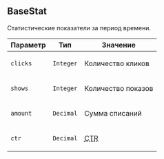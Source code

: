 
## BaseStat

Статистические показатели за период времени.

<table>
    <thead>
        <tr><th>Параметр</th><th>Тип</th><th>Значение</th></tr>
    </thead>
    <tbody>
        <tr>
            <td><p><code>clicks</code></p></td>
            <td><p><code>Integer</code></p></td>
            <td><p>Количество кликов</p></td>
        </tr><tr>
            <td><p><code>shows</code></p></td>
            <td><p><code>Integer</code></p></td>
            <td><p>Количество показов</p></td>
        </tr><tr>
            <td><p><code>amount</code></p></td>
            <td><p><code>Decimal</code></p></td>
            <td><p>Сумма списаний</p></td>
        </tr><tr>
            <td><p><code>ctr</code></p></td>
            <td><p><code>Decimal</code></p></td>
            <td><p><abbr title="Click-Through Rate">CTR</abbr></p></td>
        </tr>
    </tbody>
</table>